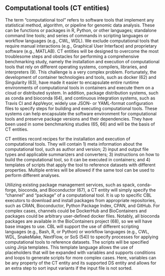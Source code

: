 ## Computational tools (CT entities)

The term “computational tool” refers to software tools that implement any statistical method, algorithm, or pipeline for genomic data analysis. These can be functions or packages in R, Python, or other languages; standalone command line tools; and series of commands in scripting languages or workflow languages (e.g., CWL, WDL). We exclude computational tools that require manual interactions (e.g., Graphical User Interface) and proprietary software (e.g., MATLAB).
CT entities will be designed to overcome the most troublesome steps and obstacles for performing a comprehensive benchmarking study, namely the installation and execution of computational tools that rely on different operating systems, compilers, libraries, and interpreters (9). This challenge is a very complex problem. Fortunately, the development of container technologies and tools, such as docker (62) and Singularity (63), have made it easier to encapsulate entire runtime environments of computational tools in containers and execute them on a cloud or distributed system. In addition, package distribution systems, such as conda and bioconda (64), and continuous integration systems, such as Travis CI and AppVeyor, widely use JSON- or YAML-format configuration files to specify steps for building and executing computational tools. These systems can help encapsulate the software environment for computational tools and preserve package versions and their dependencies. They have been used in some benchmarking studies (65, 66) and will be the basis of CT entities.

CT entities record recipes for the installation and execution of computational tools. They will contain 1) meta information about the computational tool, such as author and version; 2) input and output file types and applicable summarizers and converters; 3) instructions on how to build the computational tool, so it can be executed in containers; and 4) templates of scripts that apply the tool to reference datasets with different properties. Multiple entries will be allowed if the same tool can be used to perform different analyses.

Utilizing existing package management services, such as spack, conda-forge, bioconda, and Bioconductor (67), a CT entity will simply specify the “channel” and “package” of a computational tool. It is up to specific CBL executors to download and install packages from appropriate repositories, such as CRAN, Bioconductor, Python Package Index, CPAN, and GitHub. For complex cases, channels could be DockerHub and BioContainers and packages could be arbitrary user-defined docker files. Notably, all bioconda packages are available in the BioContainers project (68), so we will have base images to use.
CBL will support the use of different scripting languages (e.g., Bash, R, or Python) or workflow languages (e.g., CWL, WDL, SnakeMake, NextFlow, or SoS (54)) to specify processes for applying computational tools to reference datasets. The scripts will be specified using Jinja templates. This template language allows the use of placeholders that will be expanded with variables and supports conditions and loops to generate scripts for more complex cases. Here, variables can be any property of the CT entity and its supported DS entity and allows for an extra step to sort input variants if the input file is not sorted.
